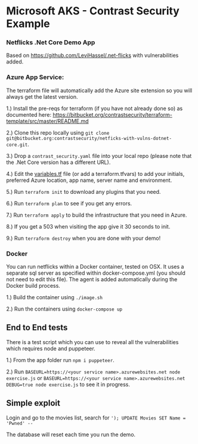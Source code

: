 # Microsoft AKS - Contrast Security Example 

### Netflicks .Net Core Demo App

Based on https://github.com/LeviHassel/.net-flicks with vulnerabilities added.

### Azure App Service:

The terraform file will automatically add the Azure site extension so you will always get the latest version.

1.) Install the pre-reqs for terraform (if you have not already done so) as documented here: https://bitbucket.org/contrastsecurity/terraform-template/src/master/README.md

2.) Clone this repo locally using `git clone git@bitbucket.org:contrastsecurity/netficks-with-vulns-dotnet-core.git`.

3.) Drop a `contrast_security.yaml` file into your local repo (please note that the .Net Core version has a different URL).

4.) Edit the [variables.tf](variables.tf) file (or add a terraform.tfvars) to add your initials, preferred Azure location, app name, server name and environment.

5.) Run `terraform init` to download any plugins that you need.

6.) Run `terraform plan` to see if you get any errors.

7.) Run `terraform apply` to build the infrastructure that you need in Azure.

8.) If you get a 503 when visiting the app give it 30 seconds to init.

9.) Run `terraform destroy` when you are done with your demo!

### Docker

You can run netflicks within a Docker container, tested on OSX. It uses a separate sql server as specified within docker-compose.yml (you should not need to edit this file). The agent is added automatically during the Docker build process.

1.) Build the container using `./image.sh`

2.) Run the containers using `docker-compose up`


## End to End tests

There is a test script which you can use to reveal all the vulnerabilities which requires node and puppeteer.

1.) From the app folder run `npm i puppeteer`.

2.) Run `BASEURL=https://<your service name>.azurewebsites.net node exercise.js` or `BASEURL=https://<your service name>.azurewebsites.net DEBUG=true node exercise.js` to see it in progress.


## Simple exploit

Login and go to the movies list, search for `'); UPDATE Movies SET Name = 'Pwned' --`

The database will reset each time you run the demo.
